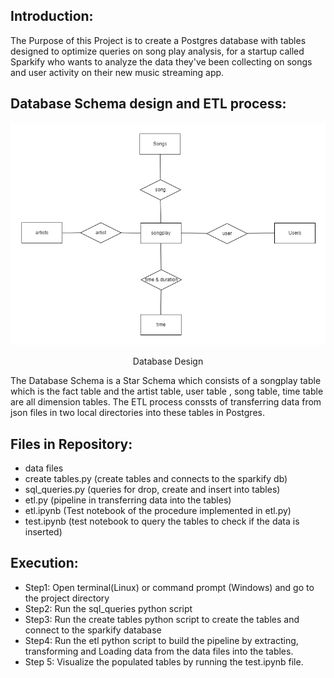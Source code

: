 ## Introduction:

The Purpose of this Project is to create a Postgres database with tables designed to optimize queries on song play analysis, for a startup called Sparkify who wants to analyze the data they've been collecting on songs and user activity on their new music streaming app.

## Database Schema design and ETL process:
![](image.png)
<p align="center">
    Database Design
</p>
The Database Schema is a Star Schema which consists of a songplay table which is the fact table and the artist table, user table , song table, time table are all dimension tables. The ETL process conssts of transferring data from json files in two local directories into these tables in Postgres.

## Files in Repository:
- data files
- create tables.py (create tables and connects to the sparkify db)
- sql_queries.py (queries for drop, create and insert into tables)
- etl.py (pipeline in transferring data into the tables)
- etl.ipynb (Test notebook of the procedure implemented in etl.py)
- test.ipynb (test notebook to query the tables to check if the data is inserted)

## Execution:
- Step1: Open terminal(Linux) or command prompt (Windows) and go to the project directory
- Step2: Run the sql_queries python script 
- Step3: Run the create tables python script to create the tables and connect to the sparkify database
- Step4: Run the etl python script to build the pipeline by extracting, transforming and Loading data from the data files into the tables.
- Step 5: Visualize the populated tables by running the test.ipynb file.
